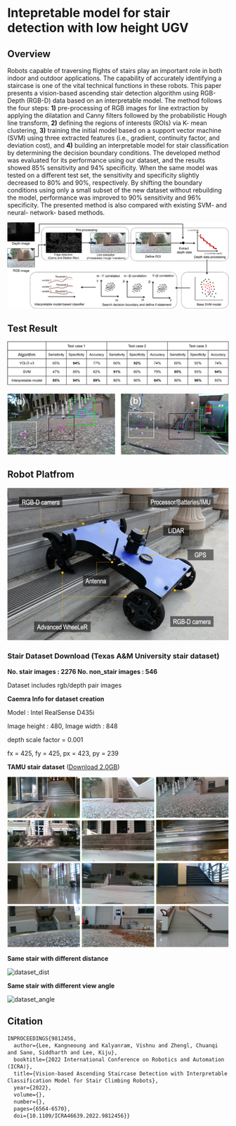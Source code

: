 <h1>Intepretable model for stair detection with low height UGV</h1>

## Overview
Robots capable of traversing flights of stairs play an important role in both indoor and outdoor applications. The capability of accurately identifying a staircase is one of the vital technical functions in these robots. This paper presents a vision-based ascending stair detection algorithm using RGB-Depth (RGB-D) data based on an interpretable model. The method follows the four steps: **1)** pre-processing of RGB images for line extraction by applying the dilatation and Canny filters followed by the probabilistic Hough line transform, **2)** defining the regions of interests (ROIs) via K- mean clustering, **3)** training the initial model based on a support vector machine (SVM) using three extracted features (i.e., gradient, continuity factor, and deviation cost), and **4)** building an interpretable model for stair classification by determining the decision boundary conditions. The developed method was evaluated for its performance using our dataset, and the results showed 85% sensitivity and 94% specificity. When the same model was tested on a different test set, the sensitivity and specificity slightly decreased to 80% and 90%, respectively. By shifting the boundary conditions using only a small subset of the new dataset without rebuilding the model, performance was improved to 90% sensitivity and 96% specificity. The presented method is also compared with existing SVM- and neural- network- based methods.

![arch](./images/arch.png)


## Test Result
![pftable](./images/performance_table.png)

![detec_ex](./images/detection_example.png)


## Robot Platfrom

![robot](./images/robot.jpg)


### Stair Dataset Download (Texas A&M University stair dataset) 


**No. stair images : 2276  No. non_stair images : 546**


Dataset includes rgb/depth pair images

**Caemra Info for dataset creation**


Model : Intel RealSense D435i


Image height : 480, Image width : 848


depth scale factor = 0.001


fx = 425, fy = 425, px = 423, py = 239


**TAMU stair dataset** ([Download 2.0GB](https://drive.google.com/file/d/1QXLhd0iGlAoUfVrATXU_1145bbJWMgmR/view?usp=sharing))


![dataset_sample](./images/dataset_sample.png)


**Same stair with different distance**


![dataset_dist](./images/dataset_dist.png)


**Same stair with different view angle**


![dataset_angle](./images/dataset_angle.png)



## Citation
```
INPROCEEDINGS{9812456,
  author={Lee, Kangneoung and Kalyanram, Vishnu and Zhengl, Chuanqi and Sane, Siddharth and Lee, Kiju},
  booktitle={2022 International Conference on Robotics and Automation (ICRA)}, 
  title={Vision-based Ascending Staircase Detection with Interpretable Classification Model for Stair Climbing Robots}, 
  year={2022},
  volume={},
  number={},
  pages={6564-6570},
  doi={10.1109/ICRA46639.2022.9812456}}
```
